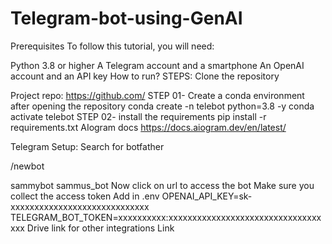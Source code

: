 # Telegram-bot-using-GenAI

Prerequisites
To follow this tutorial, you will need:

Python 3.8 or higher
A Telegram account and a smartphone
An OpenAI account and an API key
How to run?
STEPS:
Clone the repository

Project repo: https://github.com/
STEP 01- Create a conda environment after opening the repository
conda create -n telebot python=3.8 -y
conda activate telebot
STEP 02- install the requirements
pip install -r requirements.txt
AIogram docs
https://docs.aiogram.dev/en/latest/

Telegram Setup:
Search for botfather

/newbot

sammybot
sammus_bot
Now click on url to access the bot
Make sure you collect the access token
Add in .env
OPENAI_API_KEY=sk-xxxxxxxxxxxxxxxxxxxxxxxxxxxxx
TELEGRAM_BOT_TOKEN=xxxxxxxxxx:xxxxxxxxxxxxxxxxxxxxxxxxxxxxxxxxxxx
Drive link for other integrations
Link
